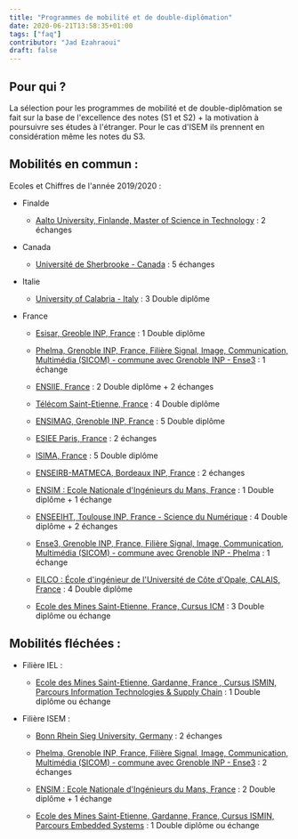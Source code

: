 ```yaml
---
title: "Programmes de mobilité et de double-diplômation"
date: 2020-06-21T13:58:35+01:00
tags: ["faq"]
contributor: "Jad Ezahraoui"
draft: false
---
```


## Pour qui ?

La sélection pour les programmes de mobilité et de double-diplômation se fait sur la base de l'excellence des notes (S1 et S2) + la motivation à poursuivre ses études à l'étranger. Pour le cas d'ISEM ils prennent en considération même les notes du S3.

## Mobilités en commun : 

Ecoles et Chiffres de l'année 2019/2020 :

* Finalde 
    * [Aalto University, Finlande, Master of Science in Technology](https://www.aalto.fi/en) : 2 échanges

* Canada
    * [Université de Sherbrooke - Canada](https://www.usherbrooke.ca/international/fr/etudiants-internationaux/) : 5 échanges

* Italie
    * [University of Calabria - Italy](https://www.unical.it/portale/international/francese/) : 3 Double diplôme

* France
    * [Esisar, Greoble INP, France](https://esisar.grenoble-inp.fr/fr/formation/cycle-ingenieur-1) : 1 Double diplôme 

    * [Phelma, Grenoble INP, France, Filière Signal, Image, Communication, Multimédia (SICOM) - commune avec Grenoble INP - Ense3](https://phelma.grenoble-inp.fr/fr/formation/ingenieur-de-grenoble-inp-phelma-filiere-signal-image-communication-multimedia-sicom) : 1 échange

    * [ENSIIE, France](https://www.ensiie.fr/missions/venir/) : 2 Double diplôme + 2 échanges

    * [Télécom Saint-Etienne, France](https://www.telecom-st-etienne.fr/international/venir-etudier-a-telecom-saint-etienne/) : 4 Double diplôme 

    * [ENSIMAG, Grenoble INP, France](https://ensimag.grenoble-inp.fr/fr/international/venir-a-l-ensimag) : 5 Double diplôme 

    * [ESIEE Paris, France](https://www.esiee.fr/fr/international/accueil-etudiants-en-echanges) : 2 échanges 

    * [ISIMA, France](https://www.isima.fr/ingénieur-isima/) : 5 Double diplôme 

    * [ENSEIRB-MATMECA, Bordeaux INP, France](https://esisar.grenoble-inp.fr/fr/formation/cycle-ingenieur-1) : 2 échanges

    * [ENSIM : Ecole Nationale d'Ingénieurs du Mans, France](http://ensim.univ-lemans.fr/fr/formations/specialite-informatique.html) : 1 Double diplôme + 1 échange

    * [ENSEEIHT, Toulouse INP, France - Science du Numérique](http://www.enseeiht.fr/fr/formation/formation-ingenieur/departement-sn.html) : 4 Double diplôme + 2 échanges

    * [Ense3, Grenoble INP, France, Filière Signal, Image, Communication, Multimédia (SICOM) - commune avec Grenoble INP - Phelma](https://ense3.grenoble-inp.fr/fr/formation/ingenieur-de-grenoble-inp-ense3-filiere-signal-image-communication-multimedia-sicom) : 1 échange

    * [EILCO : École d'ingénieur de l'Université de Côte d'Opale, CALAIS, France](https://www.eilco-ulco.fr/cycle-ingenieur-informatique/) : 4 Double diplôme

    * [Ecole des Mines Saint-Etienne, France, Cursus ICM](https://www.mines-stetienne.fr) : 3  Double diplôme 
ou échange

## Mobilités fléchées :

* Filière IEL : 
    * [Ecole des Mines Saint-Etienne, Gardanne, France , Cursus ISMIN, Parcours Information Technologies & Supply Chain](https://www.mines-stetienne.fr) : 1  Double diplôme ou échange

* Filière ISEM :
    * [Bonn Rhein Sieg University, Germany](https://www.h-brs.de/en/international-courses-study) : 2 échanges

    * [Phelma, Grenoble INP, France, Filière Signal, Image, Communication, Multimédia (SICOM) - commune avec Grenoble INP - Ense3](https://phelma.grenoble-inp.fr/fr/formation/ingenieur-de-grenoble-inp-phelma-filiere-signal-image-communication-multimedia-sicom#page-presentation) : 2 échanges

    * [ENSIM : Ecole Nationale d'Ingénieurs du Mans, France](http://ensim.univ-lemans.fr/fr/formations/specialite-informatique.html) : 2 Double diplôme + 1 échange 
    
    * [Ecole des Mines Saint-Etienne, Gardanne, France, Cursus ISMIN, Parcours Embedded Systems](https://www.mines-stetienne.fr) : 1  Double diplôme ou échange
    